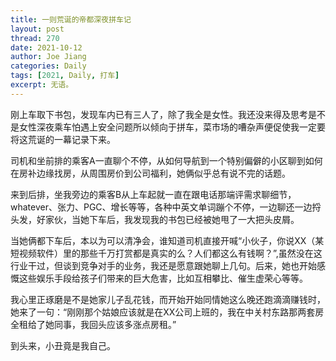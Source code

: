 ```yaml
---
title: 一则荒诞的帝都深夜拼车记
layout: post
thread: 270
date: 2021-10-12
author: Joe Jiang
categories: Daily
tags: [2021, Daily, 打车]
excerpt: 无语。
---
```


刚上车取下书包，发现车内已有三人了，除了我全是女性。我还没来得及思考是不是女性深夜乘车怕遇上安全问题所以倾向于拼车，菜市场的嘈杂声便促使我一定要将这荒诞的一幕记录下来。

司机和坐前排的乘客A一直聊个不停，从如何导航到一个特别偏僻的小区聊到如何在房补边缘找房，从周围房价到公司福利，她俩似乎总有说不完的话题。

来到后排，坐我旁边的乘客B从上车起就一直在跟电话那端评需求聊细节，whatever、张力、PGC、增长等等，各种中英文单词蹦个不停，一边聊还一边捋头发，好家伙，当她下车后，我发现我的书包已经被她甩了一大把头皮屑。

当她俩都下车后，本以为可以清净会，谁知道司机直接开喊“小伙子，你说XX（某短视频软件）里的那些千万打赏都是真实的么？人们都这么有钱啊？”,虽然没在这行业干过，但谈到竞争对手的业务，我还是愿意跟她聊上几句。后来，她也开始感慨这些娱乐手段给孩子们带来的巨大危害，比如互相攀比、催生虚荣心等等。

我心里正琢磨是不是她家儿子乱花钱，而开始开始同情她这么晚还跑滴滴赚钱时，她来了一句：“刚刚那个姑娘应该就是在XX公司上班的，我在中关村东路那两套房全租给了她同事，我回头应该多涨点房租。”

到头来，小丑竟是我自己。
